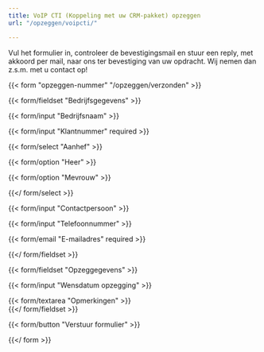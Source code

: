 ```yaml
---
title: VoIP CTI (Koppeling met uw CRM-pakket) opzeggen
url: "/opzeggen/voipcti/"

---
```

Vul het formulier in, controleer de bevestigingsmail en stuur een reply, met akkoord per mail, naar ons ter bevestiging van uw opdracht. Wij nemen dan z.s.m. met u contact op!

{{< form "opzeggen-nummer" "/opzeggen/verzonden" >}}

{{< form/fieldset "Bedrijfsgegevens" >}}

{{< form/input "Bedrijfsnaam" >}}

{{< form/input "Klantnummer" required >}}

{{< form/select "Aanhef" >}}

{{< form/option "Heer" >}}

{{< form/option "Mevrouw" >}}

{{</ form/select >}}

{{< form/input "Contactpersoon" >}}

{{< form/input "Telefoonnummer" >}}

{{< form/email "E-mailadres" required >}}

{{</ form/fieldset >}}

  
 {{< form/fieldset "Opzeggegevens" >}}

{{< form/input "Wensdatum opzegging" >}}

{{< form/textarea "Opmerkingen" >}}  
 {{</ form/fieldset >}}

{{< form/button "Verstuur formulier" >}}

{{</ form >}}